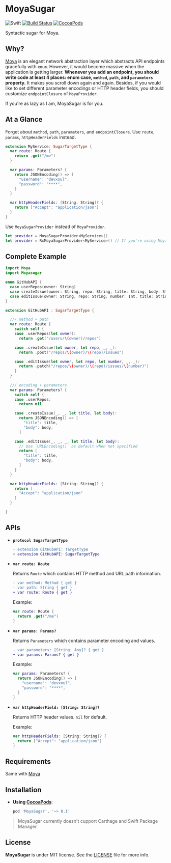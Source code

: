 # MoyaSugar

![Swift](https://img.shields.io/badge/Swift-3.0-orange.svg)
[![Build Status](https://travis-ci.org/devxoul/MoyaSugar.svg?branch=master)](https://travis-ci.org/devxoul/MoyaSugar)
[![CocoaPods](http://img.shields.io/cocoapods/v/MoyaSugar)](https://cocoapods.org/pods/MoyaSugar)

Syntactic sugar for Moya.

## Why?

[Moya](https://github.com/Moya/Moya) is an elegant network abstraction layer which abstracts API endpoints gracefully with `enum`. However, it would become massive when the application is getting larger. **Whenever you add an endpoint, you should write code at least 4 places: enum case, `method`, `path`, and `parameters` property.** It makes you scroll down again and again. Besides, if you would like to set different parameter encodings or HTTP header fields, you should customize `endpointClosure` of `MoyaProvider`.

If you're as lazy as I am, MoyaSugar is for you.

## At a Glance

Forget about `method`, `path`, `parameters`, and `endpointClosure`. Use `route`, `params`, `httpHeaderFields` instead.

```swift
extension MyService: SugarTargetType {
  var route: Route {
    return .get("/me")
  }

  var params: Parameters? {
    return JSONEncoding() => [
      "username": "devxoul",
      "password": "****",
    ]
  }

  var httpHeaderFields: [String: String]? {
    return ["Accept": "application/json"]
  }
}
```

Use `MoyaSugarProvider` instead of `MoyaProvider`.

```swift
let provider = MoyaSugarProvider<MyService>()
let provider = RxMoyaSugarProvider<MyService>() // If you're using Moya/RxSwift
```

## Complete Example

```swift
import Moya
import Moyasugar

enum GitHubAPI {
  case userRepos(owner: String)
  case createIssue(owner: String, repo: String, title: String, body: String?)
  case editIssue(owner: String, repo: String, number: Int, title: String?, body: String?)
}

extension GitHubAPI : SugarTargetType {

  /// method + path
  var route: Route {
    switch self {
    case .userRepos(let owner):
      return .get("/users/\(owner)/repos")

    case .createIssue(let owner, let repo, _, _):
      return .post("/repos/\(owner)/\(repo)/issues")

    case .editIssue(let owner, let repo, let number, _, _):
      return .patch("/repos/\(owner)/\(repo)/issues/\(number)")
    }
  }
  
  /// encoding + parameters
  var params: Parameters? {
    switch self {
    case .userRepos:
      return nil

    case .createIssue(_, _, let title, let body):
      return JSONEncoding() => [
        "title": title,
        "body": body,
      ]

    case .editIssue(_, _, _, let title, let body):
      // Use `URLEncoding()` as default when not specified
      return [
        "title": title,
        "body": body,
      ]
    }
  }

  var httpHeaderFields: [String: String]? {
    return [
      "Accept": "application/json"
    ]
  }

}
```

## APIs

- **`protocol SugarTargetType`**

    ```diff
    - extension GitHubAPI: TargetType
    + extension GitHubAPI: SugarTargetType
    ```

- **`var route: Route`**

    Returns `Route` which contains HTTP method and URL path information.

    ```diff
    - var method: Method { get }
    - var path: String { get }
    + var route: Route { get }
    ```

    Example:

    ```swift
    var route: Route {
      return .get("/me")
    }
    ```

- **`var params: Params?`**

    Returns `Parameters` which contains parameter encoding and values.

    ```diff
    - var parameters: [String: Any]? { get }
    + var params: Params? { get }
    ```
    
    Example:
   
    ```swift
    var params: Parameters? {
      return JSONEncoding() => [
        "username": "devxoul",
        "password": "****",
      ]
    }
    ```

- **`var httpHeaderField: [String: String]?`**

    Returns HTTP header values. `nil` for default.

    Example:

    ```swift
    var httpHeaderFields: [String: String]? {
      return ["Accept": "application/json"]
    }
    ```

## Requirements

Same with [Moya](https://github.com/Moya/Moya)

## Installation

- **Using [CocoaPods](https://cocoapods.org)**:

    ```ruby
    pod 'MoyaSugar', '~> 0.1'
    ```

> MoyaSugar currently doesn't cupport Carthage and Swift Package Manager.

## License

**MoyaSugar** is under MIT license. See the [LICENSE](LICENSE) file for more info.
